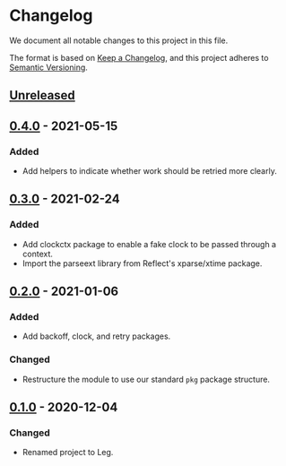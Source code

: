 # Changelog

We document all notable changes to this project in this file.

The format is based on [Keep a Changelog](https://keepachangelog.com/en/1.0.0/), and this project adheres to [Semantic Versioning](https://semver.org/spec/v2.0.0.html).

## [Unreleased]

## [0.4.0] - 2021-05-15

### Added

* Add helpers to indicate whether work should be retried more clearly.

## [0.3.0] - 2021-02-24

### Added

* Add clockctx package to enable a fake clock to be passed through a context.
* Import the parseext library from Reflect's xparse/xtime package.

## [0.2.0] - 2021-01-06

### Added

* Add backoff, clock, and retry packages.

### Changed

* Restructure the module to use our standard `pkg` package structure.

## [0.1.0] - 2020-12-04

### Changed

* Renamed project to Leg.

[Unreleased]: https://github.com/puppetlabs/leg/compare/timeutil/v0.4.0...HEAD
[0.4.0]: https://github.com/puppetlabs/leg/compare/timeutil/v0.3.0...timeutil/v0.4.0
[0.3.0]: https://github.com/puppetlabs/leg/compare/timeutil/v0.2.0...timeutil/v0.3.0
[0.2.0]: https://github.com/puppetlabs/leg/compare/timeutil/v0.1.0...timeutil/v0.2.0
[0.1.0]: https://github.com/puppetlabs/leg/compare/d290e8e835c3fa3ea4e93073bfe19e1958493d47...timeutil/v0.1.0

